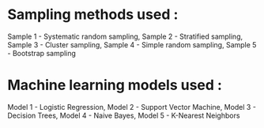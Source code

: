 # Sampling methods used : 
Sample 1 - Systematic random sampling, 
Sample 2 - Stratified sampling, 
Sample 3 - Cluster sampling, 
Sample 4 - Simple random sampling, 
Sample 5 - Bootstrap sampling

# Machine learning models used : 
Model 1 - Logistic Regression, 
Model 2 - Support Vector Machine, 
Model 3 - Decision Trees, 
Model 4 - Naive Bayes, 
Model 5 - K-Nearest Neighbors 
